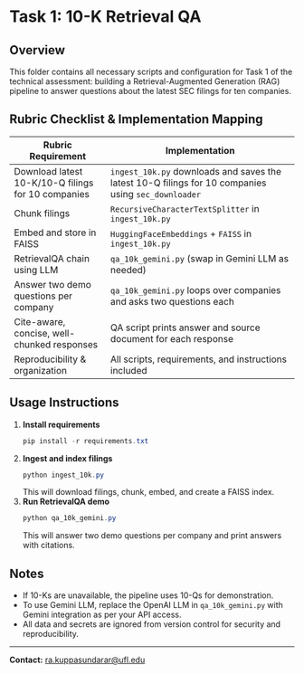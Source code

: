 # Task 1: 10-K Retrieval QA

## Overview
This folder contains all necessary scripts and configuration for Task 1 of the technical assessment: building a Retrieval-Augmented Generation (RAG) pipeline to answer questions about the latest SEC filings for ten companies.

## Rubric Checklist & Implementation Mapping

| Rubric Requirement | Implementation |
|--------------------|----------------|
| Download latest 10-K/10-Q filings for 10 companies | `ingest_10k.py` downloads and saves the latest 10-Q filings for 10 companies using `sec_downloader` |
| Chunk filings | `RecursiveCharacterTextSplitter` in `ingest_10k.py` |
| Embed and store in FAISS | `HuggingFaceEmbeddings` + `FAISS` in `ingest_10k.py` |
| RetrievalQA chain using LLM | `qa_10k_gemini.py` (swap in Gemini LLM as needed) |
| Answer two demo questions per company | `qa_10k_gemini.py` loops over companies and asks two questions each |
| Cite-aware, concise, well-chunked responses | QA script prints answer and source document for each response |
| Reproducibility & organization | All scripts, requirements, and instructions included |

## Usage Instructions

1. **Install requirements**
   ```powershell
   pip install -r requirements.txt
   ```
2. **Ingest and index filings**
   ```powershell
   python ingest_10k.py
   ```
   This will download filings, chunk, embed, and create a FAISS index.
3. **Run RetrievalQA demo**
   ```powershell
   python qa_10k_gemini.py
   ```
   This will answer two demo questions per company and print answers with citations.

## Notes
- If 10-Ks are unavailable, the pipeline uses 10-Qs for demonstration.
- To use Gemini LLM, replace the OpenAI LLM in `qa_10k_gemini.py` with Gemini integration as per your API access.
- All data and secrets are ignored from version control for security and reproducibility.

---
**Contact:** ra.kuppasundarar@ufl.edu
